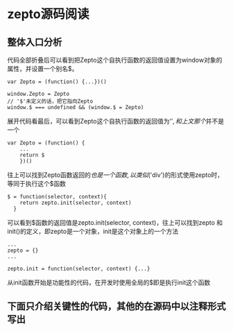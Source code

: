 # zepto源码阅读
## 整体入口分析
代码全部折叠后可以看到把Zepto这个自执行函数的返回值设置为window对象的属性，并设置一个别名$。
```
var Zepto = (function() {...})()

window.Zepto = Zepto
// '$'未定义的话，把它指向Zepto
window.$ === undefined && (window.$ = Zepto)
```
展开代码看最后，可以看到Zepto这个自执行函数的返回值为'$',和上文那个$并不是一个
```
var Zepto = (function() {
    ...
    return $
    })()
```
往上可以找到Zepto函数返回的$也是一个函数,以类似$('div')的形式使用zepto时，等同于执行这个$函数
```
$ = function(selector, context){
    return zepto.init(selector, context)
  }
```
可以看到$函数的返回值是zepto.init(selector, context)，往上可以找到zepto 和init()的定义，即zepto是一个对象，init是这个对象上的一个方法
```
...
zepto = {}
...

zepto.init = function(selector, context) {...}
```
从init函数开始是功能性的代码，在开发时使用全局的$即是执行init这个函数
## 下面只介绍关键性的代码，其他的在源码中以注释形式写出
